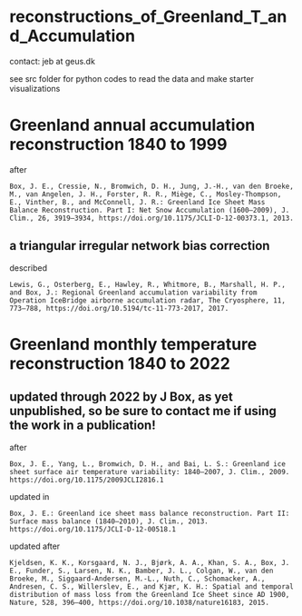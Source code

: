# reconstructions_of_Greenland_T_and_Accumulation

contact: jeb at geus.dk

see src folder for python codes to read the data and make starter visualizations

# Greenland annual accumulation reconstruction 1840 to 1999 

after

    Box, J. E., Cressie, N., Bromwich, D. H., Jung, J.-H., van den Broeke, M., van Angelen, J. H., Forster, R. R., Miège, C., Mosley-Thompson, E., Vinther, B., and McConnell, J. R.: Greenland Ice Sheet Mass Balance Reconstruction. Part I: Net Snow Accumulation (1600–2009), J. Clim., 26, 3919–3934, https://doi.org/10.1175/JCLI-D-12-00373.1, 2013.

## a triangular irregular network bias correction

described

    Lewis, G., Osterberg, E., Hawley, R., Whitmore, B., Marshall, H. P., and Box, J.: Regional Greenland accumulation variability from Operation IceBridge airborne accumulation radar, The Cryosphere, 11, 773–788, https://doi.org/10.5194/tc-11-773-2017, 2017.

# Greenland monthly temperature reconstruction 1840 to 2022

## updated through 2022 by J Box, as yet unpublished, so be sure to contact me if using the work in a publication!

after

    Box, J. E., Yang, L., Bromwich, D. H., and Bai, L. S.: Greenland ice sheet surface air temperature variability: 1840–2007, J. Clim., 2009. https://doi.org/10.1175/2009JCLI2816.1

updated in

    Box, J. E.: Greenland ice sheet mass balance reconstruction. Part II: Surface mass balance (1840–2010), J. Clim., 2013. https://doi.org/10.1175/JCLI-D-12-00518.1

updated after

    Kjeldsen, K. K., Korsgaard, N. J., Bjørk, A. A., Khan, S. A., Box, J. E., Funder, S., Larsen, N. K., Bamber, J. L., Colgan, W., van den Broeke, M., Siggaard-Andersen, M.-L., Nuth, C., Schomacker, A., Andresen, C. S., Willerslev, E., and Kjær, K. H.: Spatial and temporal distribution of mass loss from the Greenland Ice Sheet since AD 1900, Nature, 528, 396–400, https://doi.org/10.1038/nature16183, 2015.
 
